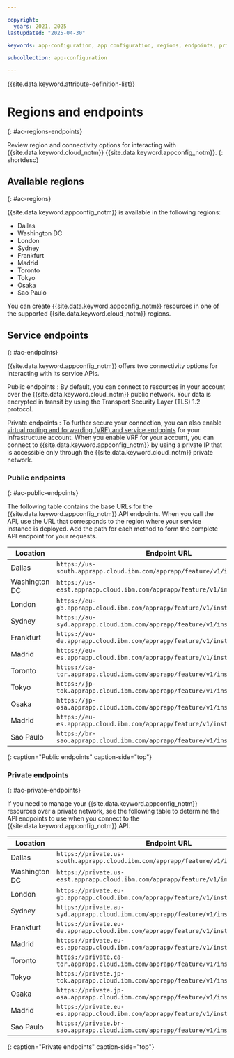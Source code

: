```yaml
---

copyright:
  years: 2021, 2025
lastupdated: "2025-04-30"

keywords: app-configuration, app configuration, regions, endpoints, private endpoints

subcollection: app-configuration

---
```


{{site.data.keyword.attribute-definition-list}}

# Regions and endpoints
{: #ac-regions-endpoints}

Review region and connectivity options for interacting with {{site.data.keyword.cloud_notm}} {{site.data.keyword.appconfig_notm}}.
{: shortdesc}

## Available regions
{: #ac-regions}

{{site.data.keyword.appconfig_notm}} is available in the following regions:

- Dallas
- Washington DC
- London
- Sydney
- Frankfurt
- Madrid
- Toronto
- Tokyo
- Osaka
- Sao Paulo

You can create {{site.data.keyword.appconfig_notm}} resources in one of the supported {{site.data.keyword.cloud_notm}} regions.

## Service endpoints
{: #ac-endpoints}

{{site.data.keyword.appconfig_notm}} offers two connectivity options for interacting with its service APIs.

Public endpoints
:   By default, you can connect to resources in your account over the {{site.data.keyword.cloud_notm}} public network. Your data is encrypted in transit by using the Transport Security Layer (TLS) 1.2 protocol.

Private endpoints
:   To further secure your connection, you can also enable [virtual routing and forwarding (VRF) and service endpoints](/docs/account?topic=account-vrf-service-endpoint) for your infrastructure account. When you enable VRF for your account, you can connect to {{site.data.keyword.appconfig_notm}} by using a private IP that is accessible only through the {{site.data.keyword.cloud_notm}} private network.

### Public endpoints
{: #ac-public-endpoints}

The following table contains the base URLs for the {{site.data.keyword.appconfig_notm}} API endpoints. When you call the API, use the URL that corresponds to the region where your service instance is deployed. Add the path for each method to form the complete API endpoint for your requests.

|Location     |Endpoint URL      |
|-------------|------------------|
|Dallas |`https://us-south.apprapp.cloud.ibm.com/apprapp/feature/v1/instances/{guid}` |
|Washington DC |`https://us-east.apprapp.cloud.ibm.com/apprapp/feature/v1/instances/{guid}` |
|London |`https://eu-gb.apprapp.cloud.ibm.com/apprapp/feature/v1/instances/{guid}` |
|Sydney |`https://au-syd.apprapp.cloud.ibm.com/apprapp/feature/v1/instances/{guid}` |
|Frankfurt |`https://eu-de.apprapp.cloud.ibm.com/apprapp/feature/v1/instances/{guid}` |
|Madrid |`https://eu-es.apprapp.cloud.ibm.com/apprapp/feature/v1/instances/{guid}` |
|Toronto |`https://ca-tor.apprapp.cloud.ibm.com/apprapp/feature/v1/instances/{guid}` |
|Tokyo |`https://jp-tok.apprapp.cloud.ibm.com/apprapp/feature/v1/instances/{guid}` |
|Osaka |`https://jp-osa.apprapp.cloud.ibm.com/apprapp/feature/v1/instances/{guid}` |
|Madrid | `https://eu-es.apprapp.cloud.ibm.com/apprapp/feature/v1/instances/{guid}` |
|Sao Paulo |`https://br-sao.apprapp.cloud.ibm.com/apprapp/feature/v1/instances/{guid}` |
{: caption="Public endpoints" caption-side="top"}

### Private endpoints
{: #ac-private-endpoints}

If you need to manage your {{site.data.keyword.appconfig_notm}} resources over a private network, see the following table to determine the API endpoints to use when you connect to the {{site.data.keyword.appconfig_notm}} API.

|Location     |Endpoint URL      |
|-------------|------------------|
|Dallas |`https://private.us-south.apprapp.cloud.ibm.com/apprapp/feature/v1/instances/{guid}` |
|Washington DC |`https://private.us-east.apprapp.cloud.ibm.com/apprapp/feature/v1/instances/{guid}` |
|London |`https://private.eu-gb.apprapp.cloud.ibm.com/apprapp/feature/v1/instances/{guid}` |
|Sydney |`https://private.au-syd.apprapp.cloud.ibm.com/apprapp/feature/v1/instances/{guid}` |
|Frankfurt |`https://private.eu-de.apprapp.cloud.ibm.com/apprapp/feature/v1/instances/{guid}` |
|Madrid |`https://private.eu-es.apprapp.cloud.ibm.com/apprapp/feature/v1/instances/{guid}` |
|Toronto |`https://private.ca-tor.apprapp.cloud.ibm.com/apprapp/feature/v1/instances/{guid}` |
|Tokyo |`https://private.jp-tok.apprapp.cloud.ibm.com/apprapp/feature/v1/instances/{guid}` |
|Osaka |`https://private.jp-osa.apprapp.cloud.ibm.com/apprapp/feature/v1/instances/{guid}` |
|Madrid |`https://private.eu-es.apprapp.cloud.ibm.com/apprapp/feature/v1/instances/{guid}` |
|Sao Paulo |`https://private.br-sao.apprapp.cloud.ibm.com/apprapp/feature/v1/instances/{guid}` |
{: caption="Private endpoints" caption-side="top"}
